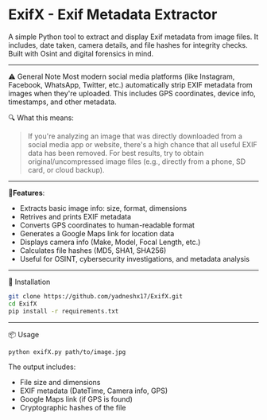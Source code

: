 
# ExifX - Exif Metadata Extractor
A simple Python tool to extract and display Exif metadata from image files. It includes, date taken, camera details, and file hashes for integrity checks. Built with Osint and digital forensics in mind.

---
⚠️ General Note
Most modern social media platforms (like Instagram, Facebook, WhatsApp, Twitter, etc.) automatically strip EXIF metadata from images when they're uploaded. This includes GPS coordinates, device info, timestamps, and other metadata.

🔍 What this means:
> If you're analyzing an image that was directly downloaded from a social media app or website, there's a high chance that all useful EXIF data has been removed.
For best results, try to obtain original/uncompressed image files (e.g., directly from a phone, SD card, or cloud backup).

---
**🧰Features**:
- Extracts basic image info: size, format, dimensions
- Retrives and prints EXIF metadata
- Converts GPS coordinates to human-readable format
- Generates a Google Maps link for location data
-  Displays camera info (Make, Model, Focal Length, etc.)
-  Calculates file hashes (MD5, SHA1, SHA256)
-  Useful for OSINT, cybersecurity investigations, and metadata analysis
---
 🚀 Installation
 ```bash
git clone https://github.com/yadneshx17/ExifX.git
cd ExifX
pip install -r requirements.txt
 ```
---
📦 Usage
```bash
python exifX.py path/to/image.jpg
```
The output includes:
-   File size and dimensions
-   EXIF metadata (DateTime, Camera info, GPS)
-   Google Maps link (if GPS is found)
-   Cryptographic hashes of the file
